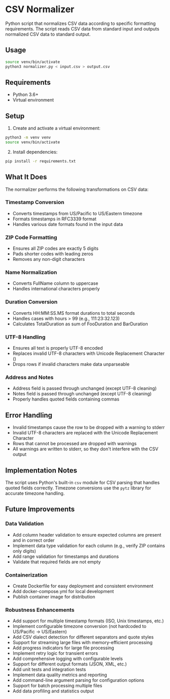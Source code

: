 # CSV Normalizer

Python script that normalizes CSV data according to specific formatting requirements. The script reads CSV data from standard input and outputs normalized CSV data to standard output.

## Usage

```bash
source venv/bin/activate
python3 normalizer.py < input.csv > output.csv
```

## Requirements

- Python 3.6+
- Virtual environment

## Setup

1. Create and activate a virtual environment:
```bash
python3 -m venv venv
source venv/bin/activate
```

2. Install dependencies:
```bash
pip install -r requirements.txt
```

## What It Does

The normalizer performs the following transformations on CSV data:

### Timestamp Conversion
- Converts timestamps from US/Pacific to US/Eastern timezone
- Formats timestamps in RFC3339 format
- Handles various date formats found in the input data

### ZIP Code Formatting
- Ensures all ZIP codes are exactly 5 digits
- Pads shorter codes with leading zeros
- Removes any non-digit characters

### Name Normalization
- Converts FullName column to uppercase
- Handles international characters properly

### Duration Conversion
- Converts HH:MM:SS.MS format durations to total seconds
- Handles cases with hours > 99 (e.g., 111:23:32.123)
- Calculates TotalDuration as sum of FooDuration and BarDuration

### UTF-8 Handling
- Ensures all text is properly UTF-8 encoded
- Replaces invalid UTF-8 characters with Unicode Replacement Character ()
- Drops rows if invalid characters make data unparseable

### Address and Notes
- Address field is passed through unchanged (except UTF-8 cleaning)
- Notes field is passed through unchanged (except UTF-8 cleaning)
- Properly handles quoted fields containing commas

## Error Handling

- Invalid timestamps cause the row to be dropped with a warning to stderr
- Invalid UTF-8 characters are replaced with the Unicode Replacement Character
- Rows that cannot be processed are dropped with warnings
- All warnings are written to stderr, so they don't interfere with the CSV output

## Implementation Notes

The script uses Python's built-in `csv` module for CSV parsing that handles quoted fields correctly. Timezone conversions use the `pytz` library for accurate timezone handling.

## Future Improvements

### Data Validation
- Add column header validation to ensure expected columns are present and in correct order
- Implement data type validation for each column (e.g., verify ZIP contains only digits)
- Add range validation for timestamps and durations
- Validate that required fields are not empty

### Containerization
- Create Dockerfile for easy deployment and consistent environment
- Add docker-compose.yml for local development
- Publish container image for distribution

### Robustness Enhancements
- Add support for multiple timestamp formats (ISO, Unix timestamps, etc.)
- Implement configurable timezone conversion (not hardcoded to US/Pacific → US/Eastern)
- Add CSV dialect detection for different separators and quote styles
- Support for streaming large files with memory-efficient processing
- Add progress indicators for large file processing
- Implement retry logic for transient errors
- Add comprehensive logging with configurable levels
- Support for different output formats (JSON, XML, etc.)
- Add unit tests and integration tests
- Implement data quality metrics and reporting
- Add command-line argument parsing for configuration options
- Support for batch processing multiple files
- Add data profiling and statistics output

